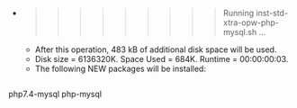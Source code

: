 * >>>>>>>>> Running inst-std-xtra-opw-php-mysql.sh ...
  * After this operation, 483 kB of additional disk space will be used.
  * Disk size = 6136320K. Space Used = 684K. Runtime = 00:00:00:03.
  * The following NEW packages will be installed:
  ```bash
php7.4-mysql php-mysql
  ```

